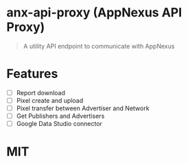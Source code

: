 # anx-api-proxy (AppNexus API Proxy)
> A utility API endpoint to communicate with AppNexus

# Features
- [ ] Report download
- [ ] Pixel create and upload
- [ ] Pixel transfer between Advertiser and Network
- [ ] Get Publishers and Advertisers
- [ ] Google Data Studio connector
 
# MIT
